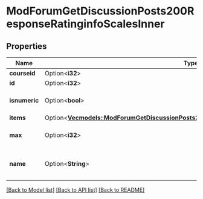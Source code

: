 # ModForumGetDiscussionPosts200ResponseRatinginfoScalesInner

## Properties

Name | Type | Description | Notes
------------ | ------------- | ------------- | -------------
**courseid** | Option<**i32**> | Course id. | [optional]
**id** | Option<**i32**> | Scale id. | [optional]
**isnumeric** | Option<**bool**> | Whether is a numeric scale. | [optional]
**items** | Option<[**Vec<models::ModForumGetDiscussionPosts200ResponseRatinginfoScalesInnerItemsInner>**](mod_forum_get_discussion_posts_200_response_ratinginfo_scales_inner_items_inner.md)> |  | [optional]
**max** | Option<**i32**> | Max value for the scale. | [optional]
**name** | Option<**String**> | Scale name (when a real scale is used). | [optional]

[[Back to Model list]](../README.md#documentation-for-models) [[Back to API list]](../README.md#documentation-for-api-endpoints) [[Back to README]](../README.md)


